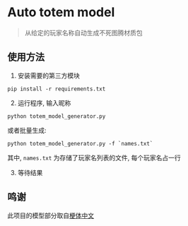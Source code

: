 # Auto totem model

> 从给定的玩家名称自动生成不死图腾材质包

## 使用方法

1. 安装需要的第三方模块
```
pip install -r requirements.txt
```
2. 运行程序, 输入昵称

```
python totem_model_generator.py
```

或者批量生成:
```
python totem_model_generator.py -f `names.txt`
```
其中, `names.txt` 为存储了玩家名列表的文件, 每个玩家名占一行

3. 等待结果


## 鸣谢
此项目的模型部分取自[梗体中文](https://github.com/Teahouse-Studios/mcwzh-meme-resourcepack/)
